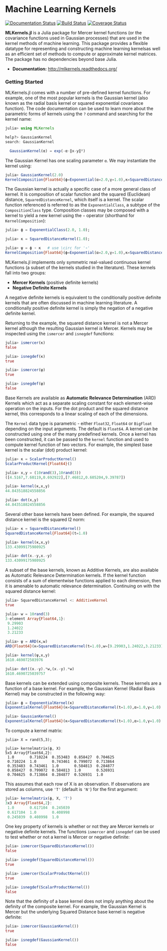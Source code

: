 # Machine Learning Kernels

[![Documentation Status](https://readthedocs.org/projects/mlkernels/badge/?version=latest)](http://mlkernels.readthedocs.org/en/latest/?badge=latest)
[![Build Status](https://travis-ci.org/trthatcher/MLKernels.jl.svg?branch=master)](https://travis-ci.org/trthatcher/MLKernels.jl)
[![Coverage Status](https://coveralls.io/repos/trthatcher/MLKernels.jl/badge.svg)](https://coveralls.io/r/trthatcher/MLKernels.jl)

**MLKernels.jl** is a Julia package for Mercer kernel functions (or the 
covariance functions used in Gaussian processes) that are used in the kernel 
methods of machine learning. This package provides a flexible datatype for 
representing and constructing machine learning kernelsas well as an efficient
set of methods to compute or approximate kernel matrices. The package has no 
dependencies beyond base Julia.

 - **Documentation:** http://mlkernels.readthedocs.org/

### Getting Started

MLKernels.jl comes with a number of pre-defined kernel functions. For example, 
one of the most popular kernels is the Gaussian kernel (also known as the radial
basis kernel or squared exponential covariance function). The code documentation
can be used to learn more about the parametric forms of kernels using the `?` 
command and searching for the kernel name:

```julia
julia> using MLKernels

help?> GaussianKernel
search: GaussianKernel

  GaussianKernel(α) = exp(-α⋅‖x-y‖²)
```
The Gaussian Kernel has one scaling parameter `α`. We may instantiate the kernel
using:

```julia
julia> GaussianKernel(2.0)
KernelComposition{Float64}(ϕ=Exponential(α=2.0,γ=1.0),κ=SquaredDistance(t=1.0))
```

The Gaussian kernel is actually a specific case of a more general class of
kernel. It is composition of scalar function and the squared (Euclidean) 
distance, `SquaredDistanceKernel`, which itself is a kernel. The scalar function
 referenced is referred to as the `ExponentialClass`, a subtype of the 
`CompositionClass` type. Composition classes may be composed with a kernel to 
yield a new kernel using the `∘` operator (shorthand for `KernelComposition`):

```julia
julia> ϕ = ExponentialClass(2.0, 1.0);

julia> κ = SquaredDistanceKernel(1.0);

julia> ψ = ϕ ∘ κ   # use \circ for '∘'
KernelComposition{Float64}(ϕ=Exponential(α=2.0,γ=1.0),κ=SquaredDistance(t=1.0))
```

MLKernels.jl implements only symmetric real-valued continuous kernel functions 
(a subset of the kernels studied in the literature). These kernels fall into two
groups:
 - **Mercer Kernels** (positive definite kernels)
 - **Negative Definite Kernels**

A negative definite kernels is equivalent to the conditionally positive definite
kernels that are often discussed in machine learning literature. A conditionally
positive definite kernel is simply the negation of a negative definite kernel.

Returning to the example, the squared distance kernel is not a Mercer kernel 
although the resulting Gaussian kernel *is* Mercer. Kernels may be inspected 
using the `ismercer` and `isnegdef` functions:

```julia
julia> ismercer(κ)
false

julia> isnegdef(κ)
true

julia> ismercer(ψ)
true

julia> isnegdef(ψ)
false
```
















Base Kernels are available as **Automatic Relevance Determination** (ARD) Kernels which act as a separate scaling constant for each element-wise operation on the inputs. For the dot product and the squared distance kernel, this corresponds to a linear scaling of each of the dimensions.

The `Kernel` data type is parametric - either `Float32`, `Float64` or `BigFloat` depending on the input arguments. The default is `Float64`. A kernel can be constructed using one of the many predefined kernels. Once a kernel has been constructed, it can be passed to the `kernel` function and used to compute kernel function of two vectors. For example, the simplest base kernel is the scalar (dot) product kernel:

```julia
julia> κ = ScalarProductKernel()
ScalarProductKernel{Float64}()

julia> x,y = (10rand(3),10rand(3))
([4.5167,7.60119,0.692922],[7.46812,0.605204,9.39787])

julia> kernel(κ,x,y)
44.843518824558856

julia> dot(x,y)
44.843518824558856
```

Several other base kernels have been defined. For example, the squared distance kernel is the squared l2 norm:

```julia
julia> κ = SquaredDistanceKernel()
SquaredDistanceKernel{Float64}(t=1.0)

julia> kernel(κ,x,y)
133.43099175980925

julia> dot(x.-y,x.-y)
133.43099175980925
```
A subset of the base kernels, known as Additive Kernels, are also available as Automatic Relevance Determination kernels. If the kernel function consists of a sum of elementwise functions applied to each dimension, then it is amenable to automatic relevance determination. Continuing on with the squared distance kernel:

```julia
julia> SquaredDistanceKernel <: AdditiveKernel
true

julia> w = 10rand(3)
3-element Array{Float64,1}:
 9.29903
 1.24022
 3.21233

julia> ψ = ARD(κ,w)
ARD{Float64}(κ=SquaredDistanceKernel(t=1.0),w=[9.29903,1.24022,3.21233])

julia> kernel(ψ,x,y)
1610.469072503976

julia> dot((x.-y).*w,(x.-y).*w)
1610.4690725039757
```

Base kernels can be extended using composite kernels. These kernels are a function of a base kernel. For example, the Gaussian Kernel (Radial Basis Kernel) may be constructed in the following way:

```julia
julia> ϕ = ExponentialKernel(κ)
ExponentialKernel{Float64}(κ=SquaredDistanceKernel(t=1.0),α=1.0,γ=1.0)

julia> GaussianKernel()
ExponentialKernel{Float64}(κ=SquaredDistanceKernel(t=1.0),α=1.0,γ=1.0)
```

To compute a kernel matrix:

```
julia> X = rand(5,3);

julia> kernelmatrix(ϕ, X)
5x5 Array{Float64,2}:
 1.0       0.710224  0.353483  0.858427  0.704625
 0.710224  1.0       0.743461  0.799072  0.713864
 0.353483  0.743461  1.0       0.584813  0.284877
 0.858427  0.799072  0.584813  1.0       0.526931
 0.704625  0.713864  0.284877  0.526931  1.0     
```

This assumes that each row of X is an observation. If observations are stored as columns, use `'T'` (default is `'N'`) for the first argument:

```julia
julia> kernelmatrix(ϕ, X, 'T')
3x3 Array{Float64,2}:
 1.0       0.617104  0.245039
 0.617104  1.0       0.408998
 0.245039  0.408998  1.0   
```

One key property of kernels is whether or not they are Mercer kernels or negative definite kernels. The functions `ismercer` and `isnegdef` can be used to test whether or not a kernel is Mercer or negative definite:

```julia
julia> ismercer(SquaredDistanceKernel())
false

julia> isnegdef(SquaredDistanceKernel())
true

julia> ismercer(ScalarProductKernel())
true

julia> isnegdef(ScalarProductKernel())
false
```

Note that the definity of a base kernel does not imply anything about the definity of the composite kernel. For example, the Gaussian Kernel is Mercer but the underlying Squared Distance base kernel is negative definite:

```julia
julia> ismercer(GaussianKernel())
true

julia> isnegdef(GaussianKernel())
false
```
